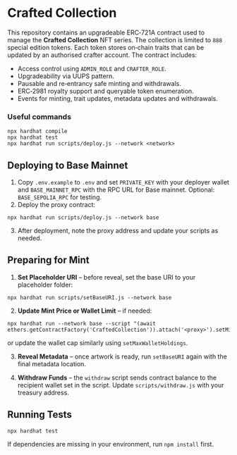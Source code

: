 # Crafted Collection

This repository contains an upgradeable ERC‑721A contract used to manage the **Crafted Collection** NFT series. The collection is limited to `888` special edition tokens. Each token stores on‑chain traits that can be updated by an authorised crafter account. The contract includes:

* Access control using `ADMIN_ROLE` and `CRAFTER_ROLE`.
* Upgradeability via UUPS pattern.
* Pausable and re‑entrancy safe minting and withdrawals.
* ERC‑2981 royalty support and queryable token enumeration.
* Events for minting, trait updates, metadata updates and withdrawals.

### Useful commands

```shell
npx hardhat compile
npx hardhat test
npx hardhat run scripts/deploy.js --network <network>
```

## Deploying to Base Mainnet

1. Copy `.env.example` to `.env` and set `PRIVATE_KEY` with your deployer wallet and `BASE_MAINNET_RPC` with the RPC URL for Base mainnet. Optional: `BASE_SEPOLIA_RPC` for testing.
2. Deploy the proxy contract:

```shell
npx hardhat run scripts/deploy.js --network base
```

3. After deployment, note the proxy address and update your scripts as needed.

## Preparing for Mint

1. **Set Placeholder URI** – before reveal, set the base URI to your placeholder folder:

```shell
npx hardhat run scripts/setBaseURI.js --network base
```

2. **Update Mint Price or Wallet Limit** – if needed:

```shell
npx hardhat run --network base --script "(await ethers.getContractFactory('CraftedCollection')).attach('<proxy>').setMintPrice(ethers.parseEther('0.05'))"
```

or update the wallet cap similarly using `setMaxWalletHoldings`.

3. **Reveal Metadata** – once artwork is ready, run `setBaseURI` again with the final metadata location.

4. **Withdraw Funds** – the `withdraw` script sends contract balance to the recipient wallet set in the script. Update `scripts/withdraw.js` with your treasury address.

## Running Tests

```shell
npx hardhat test
```

If dependencies are missing in your environment, run `npm install` first.
